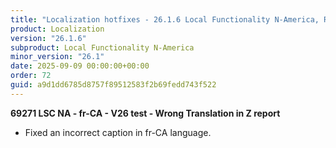 ```yaml
---
title: "Localization hotfixes - 26.1.6 Local Functionality N-America, Release date September 9, 2025 - Hotfixes"
product: Localization
version: "26.1.6"
subproduct: Local Functionality N-America
minor_version: "26.1"
date: 2025-09-09 00:00:00+00:00
order: 72
guid: a9d1dd6785d8757f89512583f2b69fedd743f522
---
```


<strong>69271 LSC NA - fr-CA - V26 test - Wrong Translation in Z report</strong><ul><li>Fixed an incorrect caption in fr-CA language.</li></ul>

